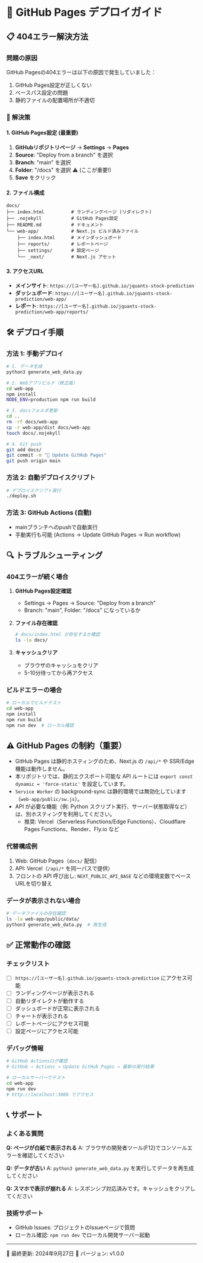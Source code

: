 # 🚀 GitHub Pages デプロイガイド

## 📋 404エラー解決方法

### 問題の原因
GitHub Pagesの404エラーは以下の原因で発生していました：
1. GitHub Pages設定が正しくない
2. ベースパス設定の問題
3. 静的ファイルの配置場所が不適切

### 🔧 解決策

#### 1. GitHub Pages設定 (最重要)
1. **GitHubリポジトリページ** → **Settings** → **Pages**
2. **Source**: "Deploy from a branch" を選択
3. **Branch**: "main" を選択  
4. **Folder**: "/docs" を選択 ⚠️ (ここが重要!)
5. **Save** をクリック

#### 2. ファイル構成
```
docs/
├── index.html          # ランディングページ (リダイレクト)
├── .nojekyll           # GitHub Pages設定
├── README.md           # ドキュメント
└── web-app/            # Next.js ビルド済みファイル
    ├── index.html      # メインダッシュボード
    ├── reports/        # レポートページ
    ├── settings/       # 設定ページ
    └── _next/          # Next.js アセット
```

#### 3. アクセスURL
- **メインサイト**: `https://[ユーザー名].github.io/jquants-stock-prediction`
- **ダッシュボード**: `https://[ユーザー名].github.io/jquants-stock-prediction/web-app/`
- **レポート**: `https://[ユーザー名].github.io/jquants-stock-prediction/web-app/reports/`

## 🛠 デプロイ手順

### 方法 1: 手動デプロイ
```bash
# 1. データ生成
python3 generate_web_data.py

# 2. Webアプリビルド（修正版）
cd web-app
npm install
NODE_ENV=production npm run build

# 3. docsフォルダ更新
cd ..
rm -rf docs/web-app
cp -r web-app/dist docs/web-app
touch docs/.nojekyll

# 4. Git push
git add docs/
git commit -m "🚀 Update GitHub Pages"
git push origin main
```

### 方法 2: 自動デプロイスクリプト
```bash
# デプロイスクリプト実行
./deploy.sh
```

### 方法 3: GitHub Actions (自動)
- mainブランチへのpushで自動実行
- 手動実行も可能 (Actions → Update GitHub Pages → Run workflow)

## 🔍 トラブルシューティング

### 404エラーが続く場合
1. **GitHub Pages設定確認**
   - Settings → Pages → Source: "Deploy from a branch"
   - Branch: "main", Folder: "/docs" になっているか

2. **ファイル存在確認**
   ```bash
   # docs/index.html が存在するか確認
   ls -la docs/
   ```

3. **キャッシュクリア**
   - ブラウザのキャッシュをクリア
   - 5-10分待ってから再アクセス

### ビルドエラーの場合
```bash
# ローカルでビルドテスト
cd web-app
npm install
npm run build
npm run dev  # ローカル確認
```

## ⚠️ GitHub Pages の制約（重要）

- GitHub Pages は静的ホスティングのため、Next.js の `/api/*` や SSR/Edge 機能は動作しません。
- 本リポジトリでは、静的エクスポート可能な API ルートには `export const dynamic = 'force-static'` を設定しています。
- `Service Worker` の background-sync は静的環境では無効化しています（`web-app/public/sw.js`）。
- API が必要な機能（例: Python スクリプト実行、サーバー状態取得など）は、別ホスティングを利用してください。
  - 推奨: Vercel（Serverless Functions/Edge Functions）、Cloudflare Pages Functions、Render、Fly.io など

### 代替構成例

1. Web: GitHub Pages（`docs/` 配信）
2. API: Vercel（`/api/*` を同一パスで提供）
3. フロントの API 呼び出し: `NEXT_PUBLIC_API_BASE` などの環境変数でベースURLを切り替え

### データが表示されない場合
```bash
# データファイルの存在確認
ls -la web-app/public/data/
python3 generate_web_data.py  # 再生成
```

## ✅ 正常動作の確認

### チェックリスト
- [ ] `https://[ユーザー名].github.io/jquants-stock-prediction` にアクセス可能
- [ ] ランディングページが表示される
- [ ] 自動リダイレクトが動作する
- [ ] ダッシュボードが正常に表示される
- [ ] チャートが表示される
- [ ] レポートページにアクセス可能
- [ ] 設定ページにアクセス可能

### デバッグ情報
```bash
# GitHub Actionsログ確認
# GitHub → Actions → Update GitHub Pages → 最新の実行結果

# ローカルサーバーでテスト
cd web-app
npm run dev
# http://localhost:3000 でアクセス
```

## 📞 サポート

### よくある質問

**Q: ページが白紙で表示される**
A: ブラウザの開発者ツール(F12)でコンソールエラーを確認してください

**Q: データが古い**
A: `python3 generate_web_data.py` を実行してデータを再生成してください

**Q: スマホで表示が崩れる**
A: レスポンシブ対応済みです。キャッシュをクリアしてください

### 技術サポート
- GitHub Issues: プロジェクトのIssueページで質問
- ローカル確認: `npm run dev` でローカル開発サーバー起動

---
📅 最終更新: 2024年9月27日
🔧 バージョン: v1.0.0
